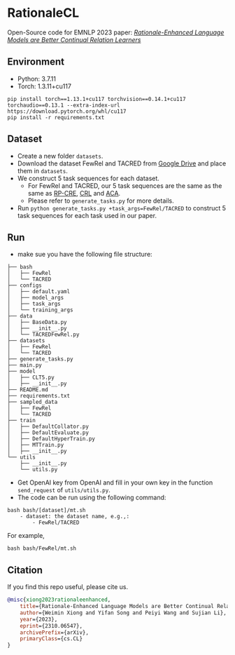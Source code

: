 # RationaleCL

Open-Source code for EMNLP 2023 paper: *[Rationale-Enhanced Language Models are Better Continual Relation Learners](https://arxiv.org/abs/2310.06547)*

## Environment

- Python: 3.7.11
- Torch: 1.3.11+cu117

```
pip install torch==1.13.1+cu117 torchvision==0.14.1+cu117 torchaudio==0.13.1 --extra-index-url https://download.pytorch.org/whl/cu117
pip install -r requirements.txt
```

## Dataset

- Create a new folder `datasets`.
- Download the dataset FewRel and TACRED from [Google Drive](https://drive.google.com/drive/folders/1z0aYk2HwfzYan2v5jyPxmie3YuXHsm_J?usp=sharing) and place them in `datasets`.
- We construct $5$  task sequences for each dataset.
  - For FewRel and TACRED, our 5 task sequences are the same as the same as [RP-CRE](https://aclanthology.org/2021.acl-long.20/), [CRL](https://aclanthology.org/2022.findings-acl.268/) and [ACA](https://aclanthology.org/2022.emnlp-main.420/).
  - Please refer to `generate_tasks.py` for more details.
- Run `python generate_tasks.py +task_args=FewRel/TACRED` to construct 5 task sequences for each task used in our paper.

## Run

* make sue you have the following file structure:

```
├── bash
│   ├── FewRel
│   └── TACRED
├── configs
│   ├── default.yaml
│   ├── model_args
│   ├── task_args
│   └── training_args
├── data
│   ├── BaseData.py
│   ├── __init__.py
│   └── TACREDFewRel.py
├── datasets
│   ├── FewRel
│   └── TACRED
├── generate_tasks.py
├── main.py
├── model
│   ├── CLT5.py
│   ├── __init__.py
├── README.md
├── requirements.txt
├── sampled_data
│   ├── FewRel
│   └── TACRED
├── train
│   ├── DefaultCollator.py
│   ├── DefaultEvaluate.py
│   ├── DefaultHyperTrain.py
│   ├── MTTrain.py
│   ├── __init__.py
└── utils
    ├── __init__.py
    └── utils.py
```

* Get OpenAI key from OpenAI and fill in your own key in the function `send_request` of `utils/utils.py`.
* The code can be run using the following command:

```
bash bash/[dataset]/mt.sh
    - dataset: the dataset name, e.g.,:
        - FewRel/TACRED
```

For example,

```
bash bash/FewRel/mt.sh
```

## Citation

If you find this repo useful, please cite us.

```bibtex
@misc{xiong2023rationaleenhanced,
    title={Rationale-Enhanced Language Models are Better Continual Relation Learners},
    author={Weimin Xiong and Yifan Song and Peiyi Wang and Sujian Li},
    year={2023},
    eprint={2310.06547},
    archivePrefix={arXiv},
    primaryClass={cs.CL}
}
```
